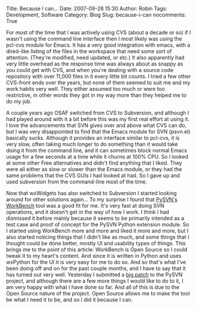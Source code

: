 Title: Because I can...
Date: 2007-09-28 15:30
Author: Robin
Tags: Development, Software
Category: Blog
Slug: because-i-can
nocomments: True

For most of the time that I was actively using CVS (about a decade or
so) if I wasn't using the command line interface then I most likely was
using the pcl-cvs module for Emacs. It has a very good integration with
emacs, with a dired-like listing of the files in the workspace that need
some sort of attention. (They're modified, need updated, or etc.) It
also apparently had very little overhead as the response time was always
about as snappy as you could get with CVS, and when you're dealing with
a source code repository with over 11,000 files in it every little bit
counts. I tried a few other CVS-front ends over the years, but none of
them seemed to suit me and my work habits very well. They either assumed
too much or were too restrictive, in other words they got in my way more
than they helped me to do my job.

A couple years ago OSAF switched from CVS to Subversion, and although I
had played around with it a bit before this was my first real effort at
using it. I love the advancements that SVN gives over and above what CVS
can do, but I was very disappointed to find that the Emacs module for
SVN (psvn.el) basically sucks. Although it provides an interface similar
to pcl-cvs, it is very slow, often taking much longer to do something
than it would take doing it from the command line, and it can sometimes
block normal Emacs usage for a few seconds at a time while it churns at
100% CPU. So I looked at some other Free alternatives and didn't find
anything that I liked. They were all either as slow or slower than the
Emacs module, or they had the same problems that the CVS GUIs I had
looked at had. So I gave up and used subversion from the command-line
most of the time.

Now that wxWidgets has also switched to Subversion I started looking
around for other solutions again... To my surprise I found that [PySVN's
WorkBench](http://pysvn.tigris.org/) tool was a good fit for me. It's
very fast at doing SVN operations, and it doesn't get in the way of how
I work. I think I had dismissed it before mainly because it seems to be
primarily intended as a test case and proof of concept for the PySVN
Python extension module. So I started using WorkBench more and more and
liked it more and more, but I also started noticing things that I didn't
like as much, and some things that I thought could be done better,
mostly UI and usability types of things. This brings me to the point of
this article: WorkBench is Open Source so I could tweak it to my heart's
content. And since it is written in Python and uses wxPython for the UI
it is very easy for me to do so. And so that's what I've been doing off
and on for the past couple months, and I have to say that it has turned
out very well. Yesterday I submitted a [big
patch](http://pysvn.tigris.org/issues/show_bug.cgi?id=69) to the PySVN
project, and although there are a few more things I would like to do to
it, I am very happy with what I have done so far. And all of this is due
to the Open Source nature of the project. Open Source allows me to make
the tool be what I need it to be, and so I did it because I can.

